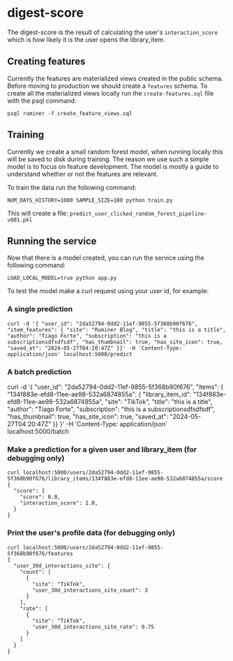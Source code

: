 # digest-score

The digest-score is the result of calculating the user's `interaction_score` which is how likely it is the user opens the library_item.

## Creating features

Currently the features are materialized views created in the public schema. Before moving to production we should create a `features` schema. To create all the materialized views locally run the `create-features.sql` file with the psql command:

`psql ruminer -f create_feature_views.sql`

## Training

Currently we create a small random forest model, when running locally this will be saved to disk during training. The reason we use such a simple model is to focus on feature development. The model is mostly a guide to understand whether or not the features are relevant.

To train the data run the following command:

`NUM_DAYS_HISTORY=1000 SAMPLE_SIZE=100 python train.py`

This will create a file: `predict_user_clicked_random_forest_pipeline-v001.pkl`

## Running the service

Now that there is a model created, you can run the service using the following command:

`LOAD_LOCAL_MODEL=true python app.py`

To test the model make a curl request using your user id, for example:

### A single prediction

```
curl -d '{ "user_id": "2da52794-0dd2-11ef-9855-5f368b90f676", "item_features": { "site": "Ruminer Blog", "title": "this is a title", "author": "Tiago Forte", "subscription": "this is a subscriptionsdfsdfsdf", "has_thumbnail": true, "has_site_icon": true, "saved_at": "2024-05-27T04:20:47Z" }}' -H 'Content-Type: application/json' localhost:5000/predict
```

### A batch prediction

curl -d '{ "user_id": "2da52794-0dd2-11ef-9855-5f368b90f676", "items": { "134f883e-efd8-11ee-ae98-532a6874855a": { "library_item_id": "134f883e-efd8-11ee-ae98-532a6874855a", "site": "TikTok", "title": "this is a title", "author": "Tiago Forte", "subscription": "this is a subscriptionsdfsdfsdf", "has_thumbnail": true, "has_site_icon": true, "saved_at": "2024-05-27T04:20:47Z" }} }' -H 'Content-Type: application/json' localhost:5000/batch

### Make a prediction for a given user and library_item (for debugging only)

```
curl localhost:5000/users/2da52794-0dd2-11ef-9855-5f368b90f676/library_items/134f883e-efd8-11ee-ae98-532a6874855a/score
{
  "score": {
    "score": 0.8,
    "interaction_score": 1.0,
  }
}
```

### Print the user's profile data (for debugging only)

```
curl localhost:5000/users/2da52794-0dd2-11ef-9855-5f368b90f676/features
{
  "user_30d_interactions_site": {
    "count": [
      {
        "site": "TikTok",
        "user_30d_interactions_site_count": 3
      }
    ],
    "rate": [
      {
        "site": "TikTok",
        "user_30d_interactions_site_rate": 0.75
      }
    ]
  }
}
```
